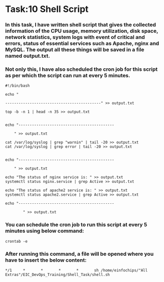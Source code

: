 # Task:10 Shell Script
### In this task, I have written shell script that gives the collected information of the CPU usage, memory utilization, disk space, network statistics, system logs with event of critical and errors, status of essential services such as Apache, nginx and MySQL. The output all these things will be saved in a file named output.txt.

### Not only this, I have also scheduled the cron job for this script as per which the script can run at every 5 minutes.

```
#!/bin/bash
 
echo "
 
-------------------------------------------" >> output.txt

top -b -n 1 | head -n 35 >> output.txt
 
 
echo "-------------------------------------------
 
	" >> output.txt

cat /var/log/syslog | grep "warnin" | tail -20 >> output.txt
cat /var/log/syslog | grep error | tail -20 >> output.txt
 
 
echo "-------------------------------------------
 
	" >> output.txt

echo "The status of nginx service is: " >> output.txt
systemctl status nginx.service | grep Active >> output.txt

echo "The status of apache2 service is: " >> output.txt
systemctl status apache2.service | grep Active >> output.txt

echo "-------------------------------------------

        " >> output.txt
```

### You can schedule the cron job to run this script at every 5 minutes using below command:
```
crontab -e
```

### After running this command, a file will be opened where you have to insert the below content:

```
*/1     *       *       *       *       sh /home/einfochips/"All Extras"/EIC_DevOps_Training/Shell_Task/shell.sh
```




